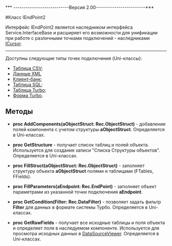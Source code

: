 ﻿---
Keywords: IEndPoint2
---

***    ---------------------------Версия 2.00------------------------***


#Класс IEndPoint2



Интерфейс IEndPoint2 является наследником интерфейса Service.InterfaceBase
и расширяет его возможности для унификации при работе с различными точками подключений - наследниками [ICursor](topic:ComData.Custom.ComData.ICursor.Default).

------------

Доступны следующие типы точек подключения (Uni-классы):


* [Таблица CSV](topic:.Custom.Integration.IEndPoint.UniCSVTable2);
* [Данные XML](topic:.Custom.Integration.IEndPoint.UniXMLData2)
* [Клиент-банк](topic:.Custom.Integration.IEndPoint.UniClientBankTable2);
* [Таблица SQL](topic:ComData.Custom.ComData.SQLTable);
* [Таблица Turbo](topic:.Custom.Integration.IEndPoint.UniTBRecord);
* [Форма Turbo](topic:.Custom.Integration.IEndPoint.UniTBFrm).

## Методы


* **proc AddComponents(aObjectStruct: Rec.ObjectStruct)** - добавление полей компонента с учетом структуры **aObjectStruct**.
Определяется в Uni-классах.



* **proc GetStructure** - получает список таблиц и полей объекта. Используется для создания записи "Списка Структуры объектов". Определяется в Uni-классах.

* **proc FillStruct(aObjectStruct: Rec.ObjectStruct)** - заполняет структуру объекта  **aObjectStruct** полями и таблицами (FTables, FFields).

* **proc FillParameters(aEndpoint: Rec.EndPoint)** - заполняет объект параметрами из указанной точки
 подключения **aEndpoint**.

* **proc GetCondition(Filter: Rec.DataFilter)** - позволяет задать фильтр **Filter** для данных в формате системы Турбо.
Определяется в Uni-классах.

* **proc GetRawFields** - получает все исходные таблицы и поля объекта и определяет поля в наследуемом компоненте.
Используется для просмотра исходных данных в
 [DataSourceViewer](topic:ComData.Custom.ComData.DataSourceView.DataSourceView). Определяется в Uni-классах.










